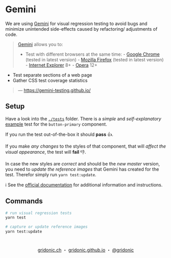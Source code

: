 # Gemini

We are using [Gemini] for visual regression testing to avoid bugs and minimize unintended side-effects caused by refactoring/ adjustments of code.

> [Gemini] allows you to:
> - Test with different browsers at the same time:
    - [Google Chrome] (tested in latest version)
    - [Mozilla Firefox] (tested in latest version)
    - [Internet Explorer] 8+
    - [Opera] 12+
- Test separate sections of a web page
- Gather CSS test coverage statistics

> — https://gemini-testing.github.io/

## Setup

Have a look into the [`./tests`](./tests) folder. There is a *simple* and *self-explanatory* [example](./tests/buttons/button-primary.js) test for the `button-primary` component.

If you run the test out-of-the-box it should **pass** 👍.

If you make *any changes* to the styles of that component, that will *affect the visual appearance*, the test will **fail** 👎.

In case the new styles are *correct* and should be the *new master* version, you need to *update the reference images* that Gemini has created for the test. Therefor simply run `yarn test:update`.

ℹ️ See the [official documentation] for additional information and instructions.

## Commands

```bash
# run visual regression tests
yarn test

# capture or update reference images
yarn test:update
```

#  
<p align="center">
  <a href="https://gridonic.ch">gridonic.ch</a> ・
  <a href="https://gridonic.github.io">gridonic.github.io</a> ・
  <a href="https://twitter.com/gridonic">@gridonic</a>
</p>

[Gemini]: https://github.com/gemini-testing/gemini
[Google Chrome]: https://www.google.ch/chrome/browser/desktop/
[Mozilla Firefox]: https://www.mozilla.org/firefox
[Internet Explorer]: https://www.microsoft.com/en-us/download/internet-explorer.aspx#
[Opera]: https://www.opera.com/de
[official documentation]: https://gemini-testing.github.io/
